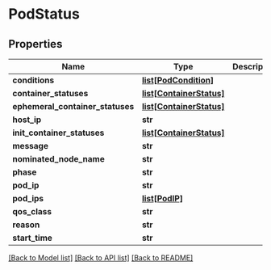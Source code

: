 # PodStatus

## Properties
Name | Type | Description | Notes
------------ | ------------- | ------------- | -------------
**conditions** | [**list[PodCondition]**](PodCondition.md) |  | [optional] 
**container_statuses** | [**list[ContainerStatus]**](ContainerStatus.md) |  | [optional] 
**ephemeral_container_statuses** | [**list[ContainerStatus]**](ContainerStatus.md) |  | [optional] 
**host_ip** | **str** |  | [optional] 
**init_container_statuses** | [**list[ContainerStatus]**](ContainerStatus.md) |  | [optional] 
**message** | **str** |  | [optional] 
**nominated_node_name** | **str** |  | [optional] 
**phase** | **str** |  | [optional] 
**pod_ip** | **str** |  | [optional] 
**pod_ips** | [**list[PodIP]**](PodIP.md) |  | [optional] 
**qos_class** | **str** |  | [optional] 
**reason** | **str** |  | [optional] 
**start_time** | **str** |  | [optional] 

[[Back to Model list]](../README.md#documentation-for-models) [[Back to API list]](../README.md#documentation-for-api-endpoints) [[Back to README]](../README.md)


